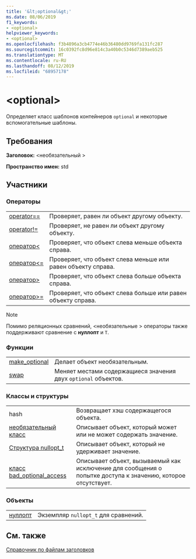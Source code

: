```yaml
---
title: '&lt;optional&gt;'
ms.date: 08/06/2019
f1_keywords:
- <optional>
helpviewer_keywords:
- <optional>
ms.openlocfilehash: f3b4896a3cb4774e46b36480dd9769fa131fc287
ms.sourcegitcommit: 16c0392fc8d96e814c3a40b0c5346d7389aeb525
ms.translationtype: MT
ms.contentlocale: ru-RU
ms.lasthandoff: 08/12/2019
ms.locfileid: "68957178"
---
```

# <a name="ltoptionalgt"></a>&lt;optional&gt;

Определяет класс шаблонов контейнеров `optional` и некоторые вспомогательные шаблоны.

## <a name="requirements"></a>Требования

**Заголовок:** \<необязательный >

**Пространство имен:** std

## <a name="members"></a>Участники

### <a name="operators"></a>Операторы

|||
|-|-|
|[operator==](../standard-library/optional-operators.md#op_eq_eq)|Проверяет, равен ли объект другому объекту.|
|[operator!=](../standard-library/optional-operators.md#op_neq)|Проверяет, не равен ли объект другому объекту.|
|[оператор<](../standard-library/optional-operators.md#op_lt)|Проверяет, что объект слева меньше объекта справа.|
|[оператор<=](../standard-library/optional-operators.md#op_lt_eq)|Проверяет, что объект слева меньше или равен объекту справа.|
|[оператор>](../standard-library/optional-operators.md#op_gt)|Проверяет, что объект слева больше объекта справа.|
|[оператор>=](../standard-library/optional-operators.md#op_lt_eq)|Проверяет, что объект слева больше или равен объекту справа.|

> [!NOTE]
> Помимо реляционных сравнений, \<необязательные > операторы также поддерживают сравнение с **нуллопт** и `T`.

### <a name="functions"></a>Функции

|||
|-|-|
|[make_optional](../standard-library/optional-functions.md#make_optional)|Делает объект необязательным.|
|[swap](../standard-library/optional-functions.md#swap)|Меняет местами содержащиеся значения двух `optional` объектов.|

### <a name="classes-and-structs"></a>Классы и структуры

|||
|-|-|
|hash|Возвращает хэш содержащегося объекта.|
|[необязательный класс](../standard-library/optional-class.md)|Описывает объект, который может или не может содержать значение.|
|[Структура nullopt_t](../standard-library/nullopt-t-structure.md)|Описывает объект, который не удерживает значение.|
|[класс bad_optional_access](../standard-library/bad-optional-access-class.md)|Описывает объект, вызываемый как исключение для сообщения о попытке доступа к значению, которое отсутствует.|

### <a name="objects"></a>Объекты

|||
|-|-|
|[нуллопт](../standard-library/optional-functions.md#nullopt)|Экземпляр `nullopt_t` для сравнений.|

## <a name="see-also"></a>См. также

[Справочник по файлам заголовков](../standard-library/cpp-standard-library-header-files.md)
